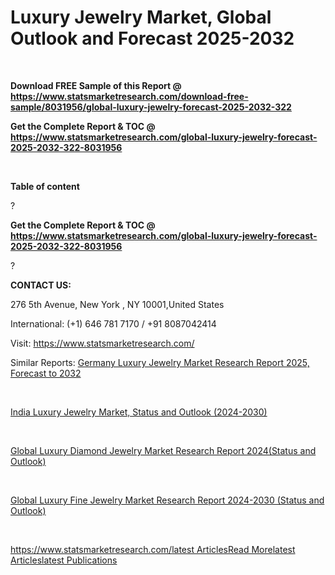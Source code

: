 <h1>Luxury Jewelry Market, Global Outlook and Forecast 2025-2032</h1><br/><p><strong>Download FREE Sample of this Report @ <a href="https://www.statsmarketresearch.com/download-free-sample/8031956/global-luxury-jewelry-forecast-2025-2032-322">https://www.statsmarketresearch.com/download-free-sample/8031956/global-luxury-jewelry-forecast-2025-2032-322</a></strong></p>
 
 
 
 <div><b>Get the Complete Report & TOC @ <a href="https://www.statsmarketresearch.com/global-luxury-jewelry-forecast-2025-2032-322-8031956">https://www.statsmarketresearch.com/global-luxury-jewelry-forecast-2025-2032-322-8031956</a></b></div>
 
 
 
 <p><br />
 
 <b>Table of content</b></p>
 
 
 
 <p>? </p>
 
 
 
 <div><b>Get the Complete Report & TOC @ <a href="https://www.statsmarketresearch.com/global-luxury-jewelry-forecast-2025-2032-322-8031956">https://www.statsmarketresearch.com/global-luxury-jewelry-forecast-2025-2032-322-8031956</a></b></div>
 
 
 
 <p>? </p>
 
 
 
 <p><b>CONTACT US:</b><br />
 
 276 5th Avenue, New York , NY 10001,United States<br />
 
 International: (+1) 646 781 7170 / +91 8087042414<br />
 
 Visit: <a href="https://www.statsmarketresearch.com/">https://www.statsmarketresearch.com/</a><br />
 
 Similar Reports: <a href="https://www.statsmarketresearch.com/global-luxury-jewelry-forecast-2025-2032-322-8031956">Germany Luxury Jewelry Market Research Report 2025, Forecast to 2032</a><br />
 
 <br />
 
 <a href="https://www.statsmarketresearch.com/global-luxury-jewelry-forecast-2025-2032-322-8031956">India Luxury Jewelry Market, Status and Outlook (2024-2030)</a><br />
 
 <br />
 
 <a href="https://www.statsmarketresearch.com/global-luxury-jewelry-forecast-2025-2032-322-8031956">Global Luxury Diamond Jewelry Market Research Report 2024(Status and Outlook)</a><br />
 
 <br />
 
 <a href="https://www.statsmarketresearch.com/global-luxury-jewelry-forecast-2025-2032-322-8031956">Global Luxury Fine Jewelry Market Research Report 2024-2030 (Status and Outlook)</a><br />
 
 <br />
 
 <a href="https://gyeongbokgung.com">https://www.statsmarketresearch.com/</a><a href="https://hallyeomaritime.com">latest Articles</a><a href="https://jingwansa.com">Read More</a><a href="https://nguoiviet.jp/">latest Articles</a><a href="https://www.intelmarketresearch.com/">latest Publications</a></p>